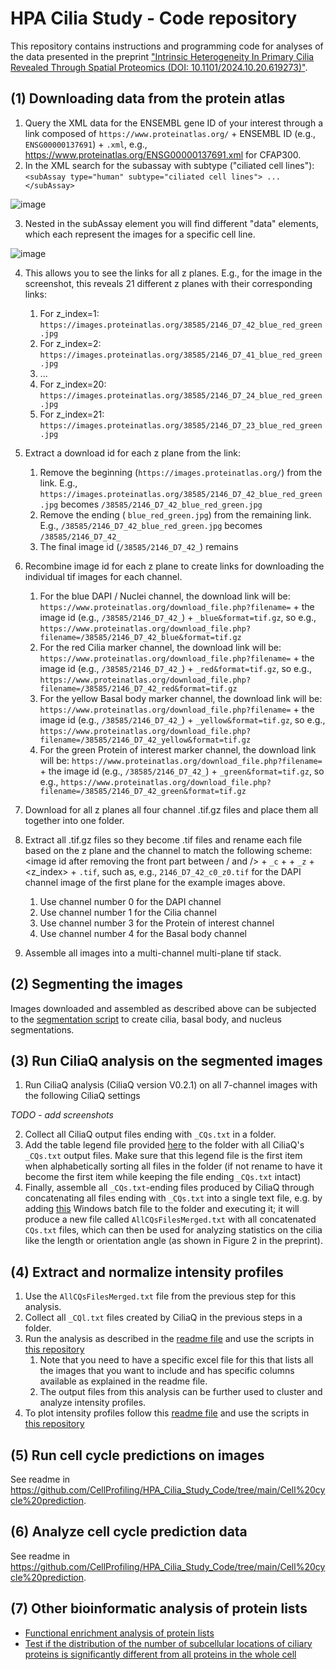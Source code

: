 # HPA Cilia Study - Code repository
This repository contains instructions and programming code for analyses of the data presented in the preprint ["Intrinsic Heterogeneity In Primary Cilia Revealed Through Spatial Proteomics (DOI: 10.1101/2024.10.20.619273)"](https://www.biorxiv.org/content/10.1101/2024.10.20.619273).

## (1) Downloading data from the protein atlas
1. Query the XML data for the ENSEMBL gene ID of your interest through a link composed of ```https://www.proteinatlas.org/``` + ENSEMBL ID (e.g., ```ENSG00000137691```) + ```.xml```, e.g., https://www.proteinatlas.org/ENSG00000137691.xml for CFAP300.
2. In the XML search for the subassay with subtype ("ciliated cell lines"): ```<subAssay type="human" subtype="ciliated cell lines"> ... </subAssay>```

![image](https://github.com/user-attachments/assets/d36c0976-48eb-4c22-b280-77ef9b9c0a4c)


3. Nested in the subAssay element you will find different "data" elements, which each represent the images for a specific cell line.

![image](https://github.com/user-attachments/assets/675443fd-7e28-4ee8-b95e-bf596999fde8)

4. This allows you to see the links for all z planes. E.g., for the image in the screenshot, this reveals 21 different z planes with their corresponding links:
   1. For z_index=1: ```https://images.proteinatlas.org/38585/2146_D7_42_blue_red_green.jpg```
   2. For z_index=2: ```https://images.proteinatlas.org/38585/2146_D7_41_blue_red_green.jpg```
   3. ...
   4. For z_index=20: ```https://images.proteinatlas.org/38585/2146_D7_24_blue_red_green.jpg```
   5. For z_index=21: ```https://images.proteinatlas.org/38585/2146_D7_23_blue_red_green.jpg```

5. Extract a download id for each z plane from the link:
   1. Remove the beginning (```https://images.proteinatlas.org/```) from the link. E.g., ```https://images.proteinatlas.org/38585/2146_D7_42_blue_red_green.jpg``` becomes ```/38585/2146_D7_42_blue_red_green.jpg```
   2. Remove the ending ( ```blue_red_green.jpg```) from the remaining link. E.g.,  ```/38585/2146_D7_42_blue_red_green.jpg``` becomes ```/38585/2146_D7_42_```
   3. The final image id (```/38585/2146_D7_42_```) remains

6. Recombine image id for each z plane to create links for downloading the individual tif images for each channel.
   1. For the blue DAPI / Nuclei channel, the download link will be: ```https://www.proteinatlas.org/download_file.php?filename=``` + the image id (e.g., ```/38585/2146_D7_42_```) + ```_blue&format=tif.gz```, so e.g., ```https://www.proteinatlas.org/download_file.php?filename=/38585/2146_D7_42_blue&format=tif.gz```
   2. For the red Cilia marker channel, the download link will be: ```https://www.proteinatlas.org/download_file.php?filename=``` + the image id (e.g., ```/38585/2146_D7_42_```) + ```_red&format=tif.gz```, so e.g., ```https://www.proteinatlas.org/download_file.php?filename=/38585/2146_D7_42_red&format=tif.gz```
   3. For the yellow Basal body marker channel, the download link will be: ```https://www.proteinatlas.org/download_file.php?filename=``` + the image id (e.g., ```/38585/2146_D7_42_```) + ```_yellow&format=tif.gz```, so e.g., ```https://www.proteinatlas.org/download_file.php?filename=/38585/2146_D7_42_yellow&format=tif.gz```
   4. For the green Protein of interest marker channel, the download link will be: ```https://www.proteinatlas.org/download_file.php?filename=``` + the image id (e.g., ```/38585/2146_D7_42_```) + ```_green&format=tif.gz```, so e.g., ```https://www.proteinatlas.org/download_file.php?filename=/38585/2146_D7_42_green&format=tif.gz```

7. Download for all z planes all four channel .tif.gz files and place them all together into one folder.

8. Extract all .tif.gz files so they become .tif files and rename each file based on the z plane and the channel to match the following scheme: <image id after removing the front part between / and /> + ```_c``` + <channel number> + ```_z``` + <z_index> + ```.tif```, such as, e.g., ```2146_D7_42_c0_z0.tif``` for the DAPI channel image of the first plane for the example images above.
   1. Use channel number 0 for the DAPI channel
   2. Use channel number 1 for the Cilia channel
   3. Use channel number 3 for the Protein of interest channel
   4. Use channel number 4 for the Basal body channel

9. Assemble all images into a multi-channel multi-plane tif stack.

## (2) Segmenting the images
Images downloaded and assembled as described above can be subjected to the [segmentation script](https://github.com/CellProfiling/HPA_Cilia_Study_Code/tree/main/Image%20segmentation) to create cilia, basal body, and nucleus segmentations.

## (3)  Run CiliaQ analysis on the segmented images
1. Run CiliaQ analysis (CiliaQ version V0.2.1) on all 7-channel images with the following CiliaQ settings

*TODO - add screenshots*

2. Collect all CiliaQ output files ending with ```_CQs.txt``` in a folder.
3. Add the table legend file provided [here](https://github.com/CellProfiling/HPA_Cilia_Study_Code/blob/main/Merging_CiliaQ_output_files/0000_Header_CQs.txt) to the folder with all CiliaQ's ```_CQs.txt``` output files. Make sure that this legend file is the first item when alphabetically sorting all files in the folder (if not rename to have it become the first item while keeping the file ending ```_CQs.txt``` intact)
4. Finally, assemble all ```_CQs.txt```-ending files produced by CiliaQ through concatenating all files ending with ```_CQs.txt``` into a single text file, e.g. by adding [this](https://github.com/CellProfiling/HPA_Cilia_Study_Code/blob/main/Merging_CiliaQ_output_files/Combiner.bat) Windows batch file to the folder and executing it; it will produce a new file called ```AllCQsFilesMerged.txt``` with all concatenated ```CQs.txt``` files, which can then be used for analyzing statistics on the cilia like the length or orientation angle (as shown in Figure 2 in the preprint).
 
## (4) Extract and normalize intensity profiles
1. Use the ```AllCQsFilesMerged.txt``` file from the previous step for this analysis.
2. Collect all ```_CQl.txt``` files created by CiliaQ in the previous steps in a folder.
3. Run the analysis as described in the [readme file](https://github.com/CellProfiling/HPA_Cilia_Study_Code/blob/main/Cilia%20profile%20analysis/readme_create_cilia_profiles.md) and use the scripts in [this repository](https://github.com/CellProfiling/HPA_Cilia_Study_Code/tree/main/Cilia%20profile%20analysis)
   1. Note that you need to have a specific excel file for this that lists all the images that you want to include and has specific columns available as explained in the readme file.
   2. The output files from this analysis can be further used to cluster and analyze intensity profiles.
4. To plot intensity profiles follow this [readme file](https://github.com/CellProfiling/HPA_Cilia_Study_Code/blob/main/Cilia%20profile%20analysis/readme_plot_profiles.md) and use the scripts in [this repository](https://github.com/CellProfiling/HPA_Cilia_Study_Code/tree/main/Cilia%20profile%20analysis)

## (5) Run cell cycle predictions on images
See readme in https://github.com/CellProfiling/HPA_Cilia_Study_Code/tree/main/Cell%20cycle%20prediction.

## (6) Analyze cell cycle prediction data
See readme in https://github.com/CellProfiling/HPA_Cilia_Study_Code/tree/main/Cell%20cycle%20prediction.

## (7) Other bioinformatic analysis of protein lists
- [Functional enrichment analysis of protein lists](https://github.com/CellProfiling/HPA_Cilia_Study_Code/tree/main/functional-enrichment-analysis)
- [Test if the distribution of the number of subcellular locations of ciliary proteins is significantly different from all proteins in the whole cell](https://github.com/CellProfiling/HPA_Cilia_Study_Code/blob/main/supplementary-figure-s2/statistical_analysis_protein_multilocalization.ipynb)
